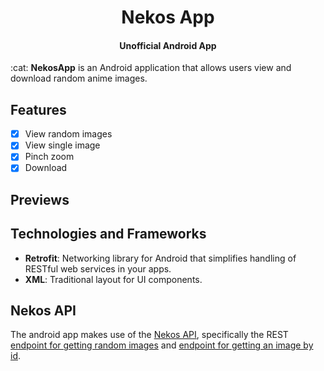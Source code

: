 <h1 align="center">Nekos App</h1>
<h4 align="center">Unofficial Android App</h4>
:cat: <strong>NekosApp</strong> is an Android application that allows users view and download random anime images.

## Features

- [x] View random images
- [x] View single image
- [x] Pinch zoom
- [x] Download

## Previews

## Technologies and Frameworks

- **Retrofit**: Networking library for Android that simplifies handling of RESTful web services in your apps.
- **XML**: Traditional layout for UI components.

## Nekos API

The android app makes use of the [Nekos API](https://nekosapi.com/docs/api-introduction),
specifically the
REST [endpoint for getting random images](https://nekosapi.com/docs/images/random)
and [endpoint for getting an image by id](https://nekosapi.com/docs/images/details).